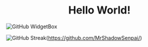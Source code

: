 <h1 align="center">Hello World!</h1>

![GitHub WidgetBox](https://github-widgetbox.vercel.app/api/profile?username=MrShadowSenpai&data=followers,repositories,stars,commits&theme=darkmode)

![GitHub Streak](https://streak-stats.demolab.com?user=%20MrShadowSenpai&theme=dark&hide_border=true)(https://github.com/MrShadowSenpai/)
<!---
MrShadowSenpai/MrShadowSenpai is a ✨ special ✨ repository because its `README.md` (this file) appears on your GitHub profile.
You can click the Preview link to take a look at your changes.
--->
